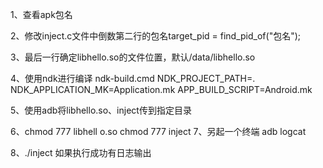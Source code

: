 1、查看apk包名

2、修改inject.c文件中倒数第二行的包名target_pid = find_pid_of("包名");

3、最后一行确定libhello.so的文件位置，默认/data/libhello.so

4、使用ndk进行编译
ndk-build.cmd NDK_PROJECT_PATH=. NDK_APPLICATION_MK=Application.mk APP_BUILD_SCRIPT=Android.mk

5、使用adb将libhello.so、inject传到指定目录

6、chmod 777 libhell	o.so
   chmod 777 inject
7、另起一个终端 adb logcat

8、./inject  如果执行成功有日志输出

